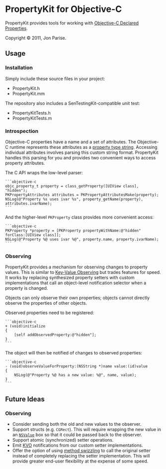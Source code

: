 # PropertyKit for Objective-C

PropertyKit provides tools for working with [Objective-C Declared
Properties][properties].

Copyright &copy; 2011, Jon Parise.

## Usage

### Installation

Simply include these source files in your project:

* PropertyKit.h
* PropertyKit.mm

The repository also includes a SenTestingKit-compatible unit test:

* PropertyKitTests.h
* PropertyKitTests.m

### Introspection

Objective-C properties have a name and a set of attributes.  The Objective-C
runtime represents these attributes as a [property type string][typestring].
Accessing individual attributes involves parsing this custom string format.
PropertyKit handles this parsing for you and provides two convenient ways to
access property attributes.

The C API wraps the low-level parser:

    ```objective-c
    objc_property_t property = class_getProperty([UIView class], "hidden");
    PKPropertyAttributes attributes = PKPropertyAttributesMake(property);
    NSLog(@"Property %s uses ivar %s", property_getName(property), attributes.ivarName);
    ```

And the higher-level `PKProperty` class provides more convenient access:

    ```objective-c
    PKProperty *property = [PKProperty propertyWithName:@"hidden" forClass:[UIView class]];
    NSLog(@"Property %@ uses ivar %@", property.name, property.ivarName);
    ```

### Observing

PropertyKit provides a mechanism for observing changes to property values.
This is similar to [Key-Value Observing][kvo] but trades features for speed.
It works by replacing synthesized property setters with custom implementations
that call an object-level notification selector when a property is changed.

Objects can only observe their own properties; objects cannot directly observe
the properties of other objects.

Observed properties need to be registered:

    ```objective-c
    + (void)initialize
    {
        [self addObservedProperty:@"hidden"];
    }
    ```

The object will then be notified of changes to observed properties:

    ```objective-c
    - (void)observeValueForProperty:(NSString *)name value:(id)value
    {
        NSLog(@"Property %@ has a new value: %@", name, value);
    }
    ```

## Future Ideas

### Observing

* Consider sending both the old and new values to the observer.
* Support structs (e.g. `CGRect`). This will require wrapping the new value in
  an [`NSValue`][nsvalue] box so that it could be passed back to the observer.
* Support atomic (synchronized) setter operations.
* Emit [KVO][kvo] notifications from our custom setter implementations.
* Offer the option of using [method swizzling][swizzling] to call the original
  setter instead of completely replacing the setter implementation. This will
  provide greater end-user flexibility at the expense of some speed.

[properties]: http://developer.apple.com/library/mac/#documentation/cocoa/conceptual/ObjectiveC/Chapters/ocProperties.html
[typestring]: https://developer.apple.com/library/ios/#documentation/Cocoa/Conceptual/ObjCRuntimeGuide/Articles/ocrtPropertyIntrospection.html#//apple_ref/doc/uid/TP40008048-CH101-SW6
[kvo]: http://developer.apple.com/library/mac/#documentation/Cocoa/Conceptual/KeyValueObserving/KeyValueObserving.html
[nsvalue]: http://developer.apple.com/library/mac/#documentation/Cocoa/Reference/Foundation/Classes/NSValue_Class/Reference/Reference.html
[swizzling]: http://www.mikeash.com/pyblog/friday-qa-2010-01-29-method-replacement-for-fun-and-profit.html
